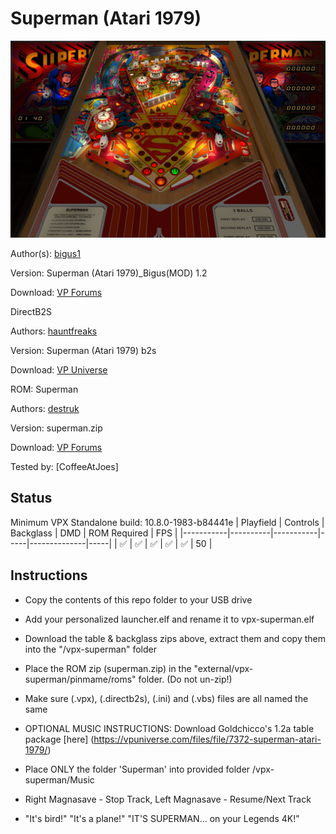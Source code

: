 # Superman (Atari 1979)
![Table Preview](../../images/vpx-superman-preview.jpg)

Author(s): [bigus1](https://www.vpforums.org/index.php?showuser=107629)
  
Version:  Superman (Atari 1979)_Bigus(MOD) 1.2

Download:  [VP Forums](https://www.vpforums.org/index.php?app=downloads&showfile=18560)

DirectB2S

Authors: [hauntfreaks](https://vpuniverse.com/profile/5216-hauntfreaks/)

Version: Superman (Atari 1979) b2s

Download: [VP Universe](https://vpuniverse.com/files/file/7422-superman-atari-1979-b2s/)


ROM: Superman

Authors: [destruk](https://www.vpforums.org/index.php?showuser=5)

Version: superman.zip

Download: [VP Forums](https://www.vpforums.org/index.php?app=downloads&showfile=181)


Tested by:
[CoffeeAtJoes]

## Status 

Minimum VPX Standalone build: 10.8.0-1983-b84441e
| Playfield | Controls | Backglass | DMD | ROM Required | FPS | 
|-----------|----------|-----------|-----|--------------|-----|
| :white_check_mark: | :white_check_mark: | :white_check_mark: | :white_check_mark: | :white_check_mark: | 50 |

## Instructions

- Copy the contents of this repo folder to your USB drive
- Add your personalized launcher.elf and rename it to vpx-superman.elf
- Download the table & backglass zips above, extract them and copy them into the "/vpx-superman" folder
- Place the ROM zip (superman.zip) in the "external/vpx-superman/pinmame/roms" folder. (Do not un-zip!)
- Make sure (.vpx), (.directb2s), (.ini) and (.vbs) files are all named the same

- OPTIONAL MUSIC INSTRUCTIONS: Download Goldchicco's 1.2a table package [here] (https://vpuniverse.com/files/file/7372-superman-atari-1979/)
- Place ONLY the folder 'Superman' into provided folder /vpx-superman/Music
- Right Magnasave - Stop Track, Left Magnasave - Resume/Next Track

- "It's bird!" "It's a plane!" "IT'S SUPERMAN... on your Legends 4K!"
